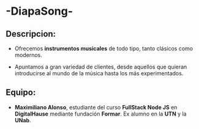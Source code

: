 # -DiapaSong-
## Descripcion:
- Ofrecemos **instrumentos musicales** de todo tipo, tanto clásicos como modernos.

- Apuntamos a gran variedad de clientes, desde aquellos que quieran introducirse al mundo de la música hasta los más experimentados.

## Equipo:

- **Maximiliano Alonso**, estudiante del curso **FullStack Node JS** en **DigitalHause** mediante fundación **Formar**. Ex alumno en la **UTN** y la **UNab**.